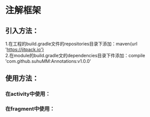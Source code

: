 # 注解框架
## 引入方法：
1.在工程的build.gradle文件的repositories目录下添加：maven{url 'https://jitpack.io'}<br/>
2.在module的build.gradle文的dependencies目录下件添加：compile 'com.github.suhuMM:Annotations:v1.0.0'<br/>
## 使用方法：
### 在activity中使用：<br/>
### 在fragment中使用：<br/>
